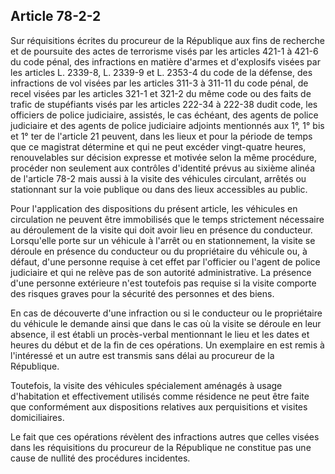 Article 78-2-2
----
Sur réquisitions écrites du procureur de la République aux fins de recherche et
de poursuite des actes de terrorisme visés par les articles 421-1 à 421-6 du
code pénal, des infractions en matière d'armes et d'explosifs visées par les
articles L. 2339-8, L. 2339-9 et L. 2353-4 du code de la défense, des
infractions de vol visées par les articles 311-3 à 311-11 du code pénal, de
recel visées par les articles 321-1 et 321-2 du même code ou des faits de trafic
de stupéfiants visés par les articles 222-34 à 222-38 dudit code, les officiers
de police judiciaire, assistés, le cas échéant, des agents de police judiciaire
et des agents de police judiciaire adjoints mentionnés aux 1°, 1° bis et 1° ter
de l'article 21 peuvent, dans les lieux et pour la période de temps que ce
magistrat détermine et qui ne peut excéder vingt-quatre heures, renouvelables
sur décision expresse et motivée selon la même procédure, procéder non seulement
aux contrôles d'identité prévus au sixième alinéa de l'article 78-2 mais aussi à
la visite des véhicules circulant, arrêtés ou stationnant sur la voie publique
ou dans des lieux accessibles au public.

Pour l'application des dispositions du présent article, les véhicules en
circulation ne peuvent être immobilisés que le temps strictement nécessaire au
déroulement de la visite qui doit avoir lieu en présence du conducteur.
Lorsqu'elle porte sur un véhicule à l'arrêt ou en stationnement, la visite se
déroule en présence du conducteur ou du propriétaire du véhicule ou, à défaut,
d'une personne requise à cet effet par l'officier ou l'agent de police
judiciaire et qui ne relève pas de son autorité administrative. La présence
d'une personne extérieure n'est toutefois pas requise si la visite comporte des
risques graves pour la sécurité des personnes et des biens.

En cas de découverte d'une infraction ou si le conducteur ou le propriétaire du
véhicule le demande ainsi que dans le cas où la visite se déroule en leur
absence, il est établi un procès-verbal mentionnant le lieu et les dates et
heures du début et de la fin de ces opérations. Un exemplaire en est remis à
l'intéressé et un autre est transmis sans délai au procureur de la République.

Toutefois, la visite des véhicules spécialement aménagés à usage d'habitation et
effectivement utilisés comme résidence ne peut être faite que conformément aux
dispositions relatives aux perquisitions et visites domiciliaires.

Le fait que ces opérations révèlent des infractions autres que celles visées
dans les réquisitions du procureur de la République ne constitue pas une cause
de nullité des procédures incidentes.
